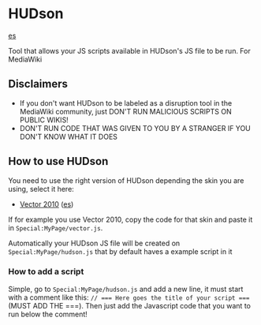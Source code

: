 # HUDson
[es](https://github.com/joelemiliano/HUDson/blob/main/README-es.md)

Tool that allows your JS scripts available in HUDson's JS file to be run. For MediaWiki

## Disclaimers
* If you don't want HUDson to be labeled as a disruption tool in the MediaWiki community, just DON'T RUN MALICIOUS SCRIPTS ON PUBLIC WIKIS!
* DON'T RUN CODE THAT WAS GIVEN TO YOU BY A STRANGER IF YOU DON'T KNOW WHAT IT DOES

## How to use HUDson
You need to use the right version of HUDson depending the skin you are using, select it here:
* [Vector 2010](https://github.com/joelemiliano/HUDson/blob/main/HUDson-vector.js) ([es](https://github.com/joelemiliano/HUDson/blob/main/HUDson-vector-es.js))

If for example you use Vector 2010, copy the code for that skin and paste it in ``Special:MyPage/vector.js``.

Automatically your HUDson JS file will be created on ``Special:MyPage/hudson.js`` that by default haves a example script in it

### How to add a script
Simple, go to ``Special:MyPage/hudson.js`` and add a new line, it must start with a comment like this: ``// === Here goes the title of your script ===`` (MUST ADD THE ===). Then just add the Javascript code that you want to run below the comment!
